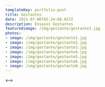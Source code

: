 ```yaml
---
templateKey: portfolio-post
title: Gestantes
date: 2021-07-06T05:24:08.657Z
description: Ensaios Gestantes
featuredimage: /img/gestante/gestante3.jpg
photos:
- image: /img/gestante/gestante1.jpg
- image: /img/gestante/gestante2.jpg
- image: /img/gestante/gestante3.jpg
- image: /img/gestante/gestante4.jpg
- image: /img/gestante/gestante5.jpg
- image: /img/gestante/gestante6.jpg
- image: /img/gestante/gestante8.jpg
---
```

<-->